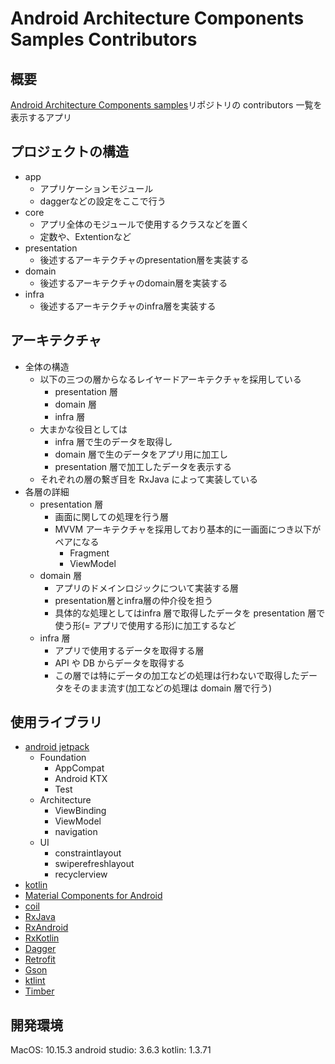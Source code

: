 # Android Architecture Components Samples Contributors

## 概要

[Android Architecture Components samples](https://github.com/googlesamples/android-architecture-components)リポジトリの contributors 一覧を表示するアプリ

## プロジェクトの構造

- app
  - アプリケーションモジュール
  - daggerなどの設定をここで行う
- core
  - アプリ全体のモジュールで使用するクラスなどを置く
  - 定数や、Extentionなど
- presentation
  - 後述するアーキテクチャのpresentation層を実装する
- domain
  - 後述するアーキテクチャのdomain層を実装する
- infra
  - 後述するアーキテクチャのinfra層を実装する

## アーキテクチャ

- 全体の構造
  - 以下の三つの層からなるレイヤードアーキテクチャを採用している
    - presentation 層
    - domain 層
    - infra 層
  - 大まかな役目としては
    - infra 層で生のデータを取得し
    - domain 層で生のデータをアプリ用に加工し
    - presentation 層で加工したデータを表示する
  - それぞれの層の繋ぎ目を RxJava によって実装している
- 各層の詳細
  - presentation 層
    - 画面に関しての処理を行う層
    - MVVM アーキテクチャを採用しており基本的に一画面につき以下がペアになる
      - Fragment
      - ViewModel
  - domain 層
    - アプリのドメインロジックについて実装する層
    - presentation層とinfra層の仲介役を担う
    - 具体的な処理としてはinfra 層で取得したデータを presentation 層で使う形(= アプリで使用する形)に加工するなど
  - infra 層
    - アプリで使用するデータを取得する層
    - API や DB からデータを取得する
    - この層では特にデータの加工などの処理は行わないで取得したデータをそのまま流す(加工などの処理は domain 層で行う)

## 使用ライブラリ

- [android jetpack](https://developer.android.com/jetpack/)
  - Foundation
    - AppCompat
    - Android KTX
    - Test
  - Architecture
    - ViewBinding
    - ViewModel
    - navigation
  - UI
    - constraintlayout
    - swiperefreshlayout
    - recyclerview
- [kotlin](https://kotlinlang.org/)
- [Material Components for Android](https://github.com/material-components/material-components-android)
- [coil](https://github.com/coil-kt/coil)
- [RxJava](https://github.com/ReactiveX/RxJava)
- [RxAndroid](https://github.com/ReactiveX/RxAndroid)
- [RxKotlin](https://github.com/ReactiveX/RxKotlin)
- [Dagger](https://github.com/google/dagger)
- [Retrofit](https://github.com/square/retrofit)
- [Gson](https://github.com/google/gson)
- [ktlint](https://github.com/pinterest/ktlint)
- [Timber](https://github.com/JakeWharton/timber)

## 開発環境

MacOS: 10.15.3
android studio: 3.6.3
kotlin: 1.3.71
